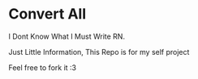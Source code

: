 # Convert All 

I Dont Know What I Must Write RN.

Just Little Information, This Repo is for my self project

Feel free to fork it :3
